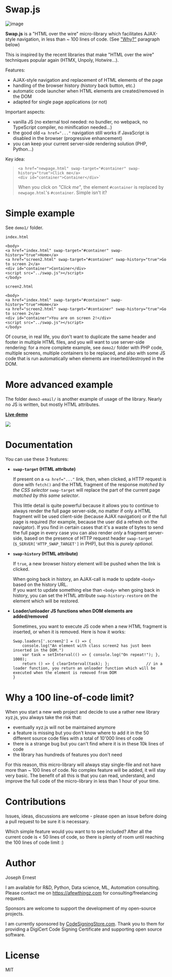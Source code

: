 # Swap.js

![image](https://user-images.githubusercontent.com/6168083/183243666-7d5cae1d-d0ba-4b69-85a5-f60a4099e432.png)

**Swap.js** is a "HTML over the wire" micro-library which facilitates AJAX-style navigation, in less than ~ 100 lines of code. (See ["Why?"](#user-content-why-a-100-line-of-code-limit) paragraph below)

This is inspired by the recent libraries that make "HTML over the wire" techniques popular again (HTMX, Unpoly, Hotwire...).

Features:

* AJAX-style navigation and replacement of HTML elements of the page
* handling of the browser history (history back button, etc.)
* automatic code launcher when HTML elements are created/removed in the DOM
* adapted for single page applications (or not)

Important aspects:

* vanilla JS (no external tool needed: no bundler, no webpack, no TypeScript compiler, no minification needed...)
* the good old `<a href="..."` navigation still works if JavaScript is disabled in the browser (progressive enhancement)
* you can keep your current server-side rendering solution (PHP, Python...)

Key idea:
 
> ```
> <a href="newpage.html" swap-target="#container" swap-history="true">Click me</a>
> <div id="container">Container</div>`
> ```
>
> When you click on *"Click me"*, the element `#container` is replaced by `newpage.html`'s `#container`. Simple isn't it?

# Simple example

See `demo1/` folder.

`index.html`
```
<body>
<a href="index.html" swap-target="#container" swap-history="true">Home</a>
<a href="screen2.html" swap-target="#container" swap-history="true">Go to screen 2</a>
<div id="container">Container</div>
<script src="../swap.js"></script>
</body>
```

`screen2.html`
```
<body>
<a href="index.html" swap-target="#container" swap-history="true">Home</a>
<a href="screen2.html" swap-target="#container" swap-history="true">Go to screen 2</a>
<div id="container">You are on screen 2!</div>
<script src="../swap.js"></script>
</body>
```

Of course, in real life, you don't want to duplicate the same header and footer in multiple HTML files, and you will want to use server-side rendering: for a more complete example, see `demo2/` folder with PHP code, multiple screens, multiple containers to be replaced, and also with some JS code that is run automatically when elements are inserted/destroyed in the DOM.

# More advanced example

The folder `demo3-email/` is another example of usage of the library. Nearly no JS is written, but mostly HTML attributes.

[**Live demo**](https://afewthingz.com/swap-library/email/)

[![](https://user-images.githubusercontent.com/6168083/183262644-de8b396c-a0ee-46fc-9ebc-943ba7bf656b.png)](https://afewthingz.com/swap-library/email/)

# Documentation

You can use these 3 features:

* **`swap-target` (HTML attribute)**

    If present on a `<a href="..."` link, then, when clicked, a HTTP request is done with `fetch()` and the HTML fragment of the response *matched by the CSS selector* `swap-target` will replace the part of the current page *matched by this same selector*.

    This little detail is quite powerful because it allows you to continue to always render the full page server-side, no matter if only a HTML fragment will be used client-side (because AJAX navigation) or if the full page is required (for example, because the user did a refresh on the navigator). If you find in certain cases that it's a waste of bytes to send the full page in every case you can also render *only* a fragment server-side, based on the presence of HTTP request header `swap-target` (`$_SERVER['HTTP_SWAP_TARGET']` in PHP), but this is *purely optional*.


* **`swap-history` (HTML attribute)**

    If `true`, a new browser history element will be pushed when the link is clicked.

    When going back in history, an AJAX-call is made to update `<body>` based on the history URL.  
    If you want to update something else than `<body>` when going back in history, you can set the HTML attribute `swap-history-restore` on the element which will be restored.

* **Loader/unloader JS functions when DOM elements are added/removed**

  Sometimes, you want to execute JS code when a new HTML fragment is inserted, or when it is removed. Here is how it works: 

    ```
    Swap.loaders['.screen2'] = () => {
        console.log("An element with class screen2 has just been inserted in the DOM.")
        var task = setInterval(() => { console.log("On repeat!"); }, 1000);
        return () => { clearInterval(task); };                // in a loader function, you return an unloader function which will be executed when the element is removed from DOM
    }
    ```

# Why a 100 line-of-code limit?

When you start a new web project and decide to use a rather new library xyz.js, you always take the risk that:

* eventually xyz.js will not be maintained anymore
* a feature is missing but you don't know where to add it in the 50 different source code files with a total of 10'000 lines of code
* there is a strange bug but you can't find where it is in these 10k lines of code
* the library has hundreds of features you don't need

For this reason, this micro-library will always stay single-file and not have more than ~ 100 lines of code. No complex feature will be added, it will stay very basic. The benefit of all this is that you can read, understand, and improve the full code of the micro-library in less than 1 hour of your time.

# Contributions

Issues, ideas, discussions are welcome - please open an issue before doing a pull request to be sure it is necessary.

Which simple feature would you want to to see included? After all the current code is < 50 lines of code, so there is plenty of room until reaching the 100 lines of code limit :)

# Author

Joseph Ernest

I am available for R&D, Python, Data science, ML, Automation consulting. Please contact me on https://afewthingz.com for consulting/freelancing requests.

Sponsors are welcome to support the development of my open-source projects.

I am currently sponsored by [CodeSigningStore.com](https://codesigningstore.com). Thank you to them for providing a DigiCert Code Signing Certificate and supporting open source software.

# License

MIT
